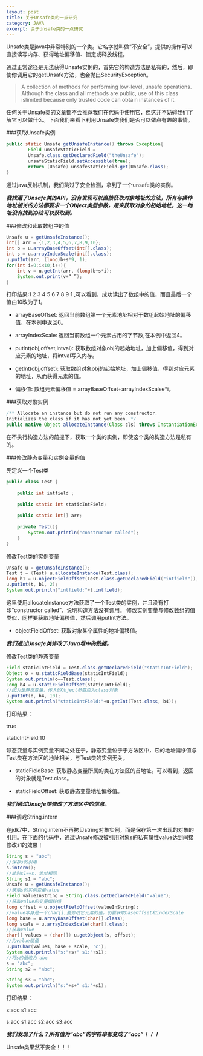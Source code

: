 ```yaml
---
layout: post
title: 关于Unsafe类的一点研究
category: JAVA
excerpt: 关于Unsafe类的一点研究
---
```

Unsafe类是java中非常特别的一个类。它名字就叫做“不安全”，提供的操作可以直接读写内存、获得地址偏移值、锁定或释放线程。

通过正常途径是无法获得Unsafe实例的，首先它的构造方法是私有的，然后，即使你调用它的getUnsafe方法，也会抛出SecurityException。

> A collection of methods for performing low-level, unsafe operations. Although the class and all methods are public, use of this class islimited because only trusted code can obtain instances of it.

任何关于Unsafe类的文章都不会推荐我们在代码中使用它，但这并不妨碍我们了解它可以做什么。下面我们来看下利用Unsafe类我们是否可以做点有趣的事情。

###获取Unsafe实例

~~~java
public static Unsafe getUnsafeInstance() throws Exception{
		Field unsafeStaticField = 
		Unsafe.class.getDeclaredField("theUnsafe");
		unsafeStaticField.setAccessible(true);
		return (Unsafe) unsafeStaticField.get(Unsafe.class);
}
~~~

通过java反射机制，我们跳过了安全检测，拿到了一个unsafe类的实例。

***我找遍了Unsafe类的API，没有发现可以直接获取对象地址的方法，所有与操作地址相关的方法都要求一个Object类型参数，用来获取对象的初始地址，这一地址没有找到办法可以获取到。***

###修改和读取数组中的值

~~~java
Unsafe u = getUnsafeInstance();
int[] arr = {1,2,3,4,5,6,7,8,9,10};
int b = u.arrayBaseOffset(int[].class);
int s = u.arrayIndexScale(int[].class);
u.putInt(arr, (long)b+s*9, 1);
for(int i=0;i<10;i++){
	int v = u.getInt(arr, (long)b+s*i);
	System.out.print(v+“ ”);
}
~~~

打印结果:1 2 3 4 5 6 7 8 9 1 ,可以看到，成功读出了数组中的值，而且最后一个值由10改为了1。

* arrayBaseOffset: 返回当前数组第一个元素地址相对于数组起始地址的偏移值，在本例中返回6。

* arrayIndexScale: 返回当前数组一个元素占用的字节数,在本例中返回4。

* putInt(obj,offset,intval): 获取数组对象obj的起始地址，加上偏移值，得到对应元素的地址，将intval写入内存。

* getInt(obj,offset): 获取数组对象obj的起始地址，加上偏移值，得到对应元素的地址，从而获得元素的值。

* 偏移值: 数组元素偏移值 = arrayBaseOffset+arrayIndexScalse\*i。

###获取对象实例

~~~java
/** Allocate an instance but do not run any constructor.
Initializes the class if it has not yet been. */
public native Object allocateInstance(Class cls) throws InstantiationException;
~~~

在不执行构造方法的前提下，获取一个类的实例，即使这个类的构造方法是私有的。

###修改静态变量和实例变量的值

先定义一个Test类

~~~java
public class Test {
	
	public int intfield ;
	
	public static int staticIntField;
	
	public static int[] arr;
	
	private Test(){
		System.out.println("constructor called");
	}
}
~~~

修改Test类的实例变量

~~~java
Unsafe u = getUnsafeInstance();
Test t = (Test) u.allocateInstance(Test.class);
long b1 = u.objectFieldOffset(Test.class.getDeclaredField("intfield"));
u.putInt(t, b1, 2);
System.out.println("intfield:"+t.intfield);
~~~

这里使用allocateInstance方法获取了一个Test类的实例，并且没有打印“constructor called”，说明构造方法没有调用。
修改实例变量与修改数组的值类似，同样要获取地址偏移值，然后调用putInt方法。

* objectFieldOffset: 获取对象某个属性的地址偏移值。

***我们通过Unsafe类修改了Java堆中的数据。***

修改Test类的静态变量

~~~java
Field staticIntField = Test.class.getDeclaredField("staticIntField");
Object o = u.staticFieldBase(staticIntField);
System.out.prinln(o==Test.class);
Long b4 = u.staticFieldOffset(staticIntField);
//因为是静态变量，传入的Object参数应为class对象
u.putInt(o, b4, 10);
System.out.println("staticIntField:"+u.getInt(Test.class, b4));	
~~~

打印结果：

true

staticIntField:10

静态变量与实例变量不同之处在于，静态变量位于于方法区中，它的地址偏移值与Test类在方法区的地址相关，与Test类的实例无关。

* staticFieldBase: 获取静态变量所属的类在方法区的首地址。可以看到，返回的对象就是Test.class。

* staticFieldOffset: 获取静态变量地址偏移值。

***我们通过Unsafe类修改了方法区中的信息。***

###调戏String.intern

在jdk7中，String.intern不再拷贝string对象实例，而是保存第一次出现的对象的引用。在下面的代码中，通过Unsafe修改被引用对象s的私有属性value达到间接修改s1的效果！

~~~java
String s = "abc";
//保存s的引用
s.intern();
//此时s1==s，地址相同
String s1 = "abc";
Unsafe u = getUnsafeInstance();
//获取s的实例变量value
Field valueInString = String.class.getDeclaredField("value");
//获取value的变量偏移值
long offset = u.objectFieldOffset(valueInString);
//value本身是一个char[],要修改它元素的值，仍要获取baseOffset和indexScale
long base = u.arrayBaseOffset(char[].class);
long scale = u.arrayIndexScale(char[].class);
//获取value
char[] values = (char[]) u.getObject(s, offset);
//为value赋值
u.putChar(values, base + scale, 'c');
System.out.println("s:"+s+" s1:"+s1);
//将s的值改为 abc
s = "abc";
String s2 = "abc";

String s3 = "abc";
System.out.println("s:"+s+" s1:"+s1);
~~~

打印结果：

s:acc s1:acc

s:acc s1:acc s2:acc s3:acc

***我们发现了什么？所有值为“abc”的字符串都变成了“acc”！！！***

Unsafe类果然不安全！！！




